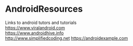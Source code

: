 # AndroidResources
Links to android tutors and tutorials  
https://www.viralandroid.com   
https://www.androidhive.info   
http://www.simplifiedcoding.net 
https://androidexample.com 
